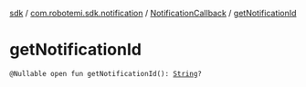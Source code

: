 [sdk](../../index.md) / [com.robotemi.sdk.notification](../index.md) / [NotificationCallback](index.md) / [getNotificationId](./get-notification-id.md)

# getNotificationId

`@Nullable open fun getNotificationId(): `[`String`](https://kotlinlang.org/api/latest/jvm/stdlib/kotlin/-string/index.html)`?`